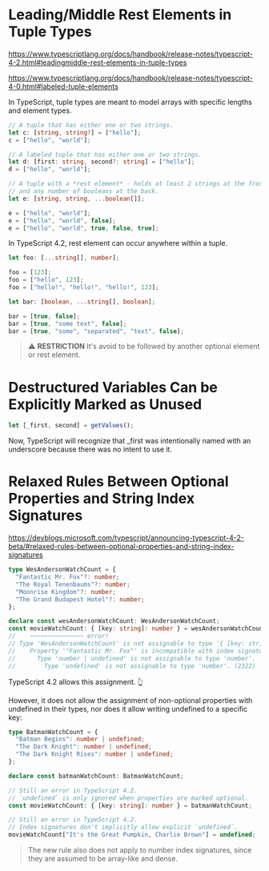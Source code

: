 # Leading/Middle Rest Elements in Tuple Types

https://www.typescriptlang.org/docs/handbook/release-notes/typescript-4-2.html#leadingmiddle-rest-elements-in-tuple-types

https://www.typescriptlang.org/docs/handbook/release-notes/typescript-4-0.html#labeled-tuple-elements

In TypeScript, tuple types are meant to model arrays with specific lengths and element types.

```ts
// A tuple that has either one or two strings.
let c: [string, string?] = ["hello"];
c = ["hello", "world"];

// A labeled tuple that has either one or two strings.
let d: [first: string, second?: string] = ["hello"];
d = ["hello", "world"];

// A tuple with a *rest element* - holds at least 2 strings at the front,
// and any number of booleans at the back.
let e: [string, string, ...boolean[]];

e = ["hello", "world"];
e = ["hello", "world", false];
e = ["hello", "world", true, false, true];
```

In TypeScript 4.2, rest element can occur anywhere within a tuple.

```ts
let foo: [...string[], number];

foo = [123];
foo = ["hello", 123];
foo = ["hello!", "hello!", "hello!", 123];

let bar: [boolean, ...string[], boolean];

bar = [true, false];
bar = [true, "some text", false];
bar = [true, "some", "separated", "text", false];
```

> ⚠️ **RESTRICTION** It's avoid to be followed by another optional element or rest element.

# Destructured Variables Can be Explicitly Marked as Unused

```ts
let [_first, second] = getValues();
```

Now, TypeScript will recognize that _first was intentionally named with an underscore because there was no intent to use it.

# Relaxed Rules Between Optional Properties and String Index Signatures

https://devblogs.microsoft.com/typescript/announcing-typescript-4-2-beta/#relaxed-rules-between-optional-properties-and-string-index-signatures

```ts
type WesAndersonWatchCount = {
  "Fantastic Mr. Fox"?: number;
  "The Royal Tenenbaums"?: number;
  "Moonrise Kingdom"?: number;
  "The Grand Budapest Hotel"?: number;
};

declare const wesAndersonWatchCount: WesAndersonWatchCount;
const movieWatchCount: { [key: string]: number } = wesAndersonWatchCount;
//    ~~~~~~~~~~~~~~~ error!
// Type 'WesAndersonWatchCount' is not assignable to type '{ [key: string]: number; }'.
//    Property '"Fantastic Mr. Fox"' is incompatible with index signature.
//      Type 'number | undefined' is not assignable to type 'number'.
//        Type 'undefined' is not assignable to type 'number'. (2322)
```

TypeScript 4.2 allows this assignment. 👆

However, it does not allow the assignment of non-optional properties with undefined in their types, nor does it allow writing undefined to a specific key:

```ts
type BatmanWatchCount = {
  "Batman Begins": number | undefined;
  "The Dark Knight": number | undefined;
  "The Dark Knight Rises": number | undefined;
};

declare const batmanWatchCount: BatmanWatchCount;

// Still an error in TypeScript 4.2.
// `undefined` is only ignored when properties are marked optional.
const movieWatchCount: { [key: string]: number } = batmanWatchCount;

// Still an error in TypeScript 4.2.
// Index signatures don't implicitly allow explicit `undefined`.
movieWatchCount["It's the Great Pumpkin, Charlie Brown"] = undefined;
```

> The new rule also does not apply to number index signatures, since they are assumed to be array-like and dense.